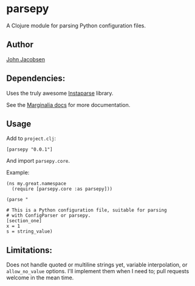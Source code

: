 # parsepy

A Clojure module for parsing Python configuration files.

## Author

[John Jacobsen](http://eigenhombre.com)

## Dependencies:

Uses the truly awesome [Instaparse](https://github.com/Engelberg/instaparse) library.

See the [Marginalia
docs](http://eigenhombre.com/semi-literate-programming/parsepy.html)
for more documentation.

## Usage

Add to `project.clj`:

    [parsepy "0.0.1"]

And import `parsepy.core`.

Example:

    (ns my.great.namespace
      (require [parsepy.core :as parsepy]))

    (parse "

    # This is a Python configuration file, suitable for parsing 
    # with ConfigParser or parsepy.
    [section_one]
    x = 1
    s = string_value)

## Limitations:

Does not handle quoted or multiline strings yet, variable
interpolation, or `allow_no_value` options. I'll implement them when I
need to; pull requests welcome in the mean time.
